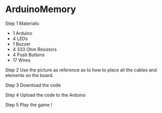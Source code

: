# ArduinoMemory

Step 1
Materials:
- 1 Arduino
- 4 LEDs
- 1 Buzzer
- 4 333 Ohm Resistors
- 4 Push Buttons
- 17 Wires

Step 2
Use the picture as reference as to how to place all the cables and elements on the board.

Step 3
Download the code

Step 4
Upload the code to the Arduino

Step 5
Play the game !
